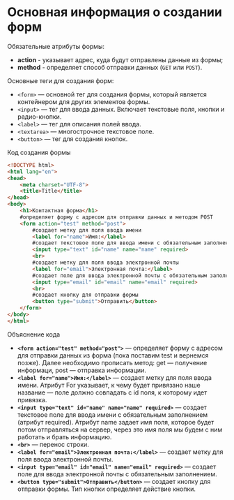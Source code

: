 # Основная информация о создании форм
Обязательные атрибуты формы:
- **action** - указывает адрес, куда будут отправлены данные из формы;
- **method** - определяет способ отправки данных (`GET` или `POST`).

Основные теги для создания форм:
- `<form>` — основной тег для создания формы, который является контейнером для других элементов формы.
- `<input>` — тег для ввода данных. Включает текстовые поля, кнопки и радио-кнопки.
- `<label>` — тег для описания полей ввода.
- `<textarea>` — многострочное текстовое поле.
- `<button>` — тег для создания кнопок.

Код создания формы
```html
<!DOCTYPE html>
<html lang="en">
<head>
    <meta charset="UTF-8">
    <title>Title</title>
</head>
<body>
    <h1>Контактная форма</h1>
    #определяет форму с адресом для отправки данных и методом POST
    <form action="test" method="post">
        #создает метку для поля ввода имени
        <label for="name">Имя:</label>
        #создает текстовое поле для ввода имени с обязательным заполнением
        <input type="text" id="name" name="name" required>
        <br>
        #создает метку для поля ввода электронной почты
        <label for="email">Электронная почта:</label>
        #создает поле для ввода электронной почты с обязательным заполнением
        <input type="email" id="email" name="email" required>
        <br>
        #создает кнопку для отправки формы
        <button type="submit">Отправить</button>
    </form>
</body>
</html>
```

Объяснение кода

- **`<form action="test" method="post">`** — определяет форму с адресом для отправки данных из форма (пока поставим test и вернемся позже). Далее необходимо прописать метод: get — получение информаци, post — отправка информации.
- **`<label for="name">Имя:</label>`** — создает метку для поля ввода имени. Атрибут For указывает, к чему будет привязано наше название — поле должно совпадать с id поля, к которому идет привязка.
- **`<input type="text" id="name" name="name" required>`** — создает текстовое поле для ввода имени с обязательным заполнением (атрибут required). Атрибут name задает имя поля, которое будет потом отправляться на сервер, через это имя поля мы будем с ним работать и брать информацию.
- **`<br>`** — перенос строки.
- **`<label for="email">Электронная почта:</label>`** — создает метку для поля ввода электронной почты.
- **`<input type="email" id="email" name="email" required>`** — создает поле для ввода электронной почты с обязательным заполнением.
- **`<button type="submit">Отправить</button>`** — создает кнопку для отправки формы. Тип кнопки определяет действие кнопки.